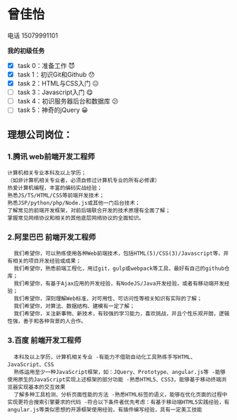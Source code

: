 # 曾佳怡
电话 15079991101

**我的初级任务**

- [x] task 0：准备工作 :smiling_imp:
- [x] task 1：初识Git和Github :hushed:
- [x] task 2：HTML与CSS入门 :expressionless:
- [ ] task 3：Javascript入门 :yum:
- [ ] task 4：初识服务器后台和数据库 :confused:
- [ ] task 5：神奇的jQuery :grinning:

## 理想公司岗位：
### 1.腾讯  web前端开发工程师
    计算机相关专业本科及以上学历；
    （如非计算机相关专业者，必须自修过计算机专业的所有必修课）
    热爱计算机编程，丰富的编码实战经验；
    熟悉JS/TS/HTML/CSS等前端开发技术；
    熟悉JSP/python/php/Node.js或其他一门后台技术；
    了解常见的前端开发框架，对前后端联合开发的技术原理有全面了解；
    掌握常见网络协议和相关的其他底层网络协议的全面知识。
### 2.阿里巴巴 前端开发工程师
      我们希望你，可以熟练使用各种Web前端技术，包括HTML(5)/CSS(3)/Javascript等，并有相关的项目开发经验或成果； 
      我们希望你，熟悉前端工程化，用过git，gulp或webpack等工具，最好有自己的github仓库； 
      我们希望你，有基于Ajax应用的开发经验，有NodeJS/Java开发经验，或者有移动端开发经验； 
      我们希望你，深刻理解Web标准，对可用性、可访问性等相关知识有实际的了解； 
      我们希望你，对算法、数据结构、建模有一定了解； 
      我们希望你，关注新事物、新技术，有较强的学习能力，喜欢挑战，并且个性乐观开朗，逻辑性强，善于和各种背景的人合作。 
### 3.百度 前端开发工程师
      本科及以上学历，计算机相关专业 -有能力不借助自动化工具熟练手写HTML、JavaScript、CSS 
      熟练运用至少一种JavaScript框架，如：JQuery、Prototype、angular.js等 -能够使用原生的JavaScript实现上述框架的部分功能 -熟悉HTML5、CSS3，能够基于移动终端浏览器实现基本的交互效果
      了解多种工具检测、分析页面性能的方法 -熟悉HTML标签的语义，能够在优化页面的过程中实现更符合搜索引擎要求的代码 -符合以下条件者优先考虑：有基于移动端HTML5实践经验，有angular.js等类似思想的开源框架使用经验，有插件编写经验，具有一定美工技能

